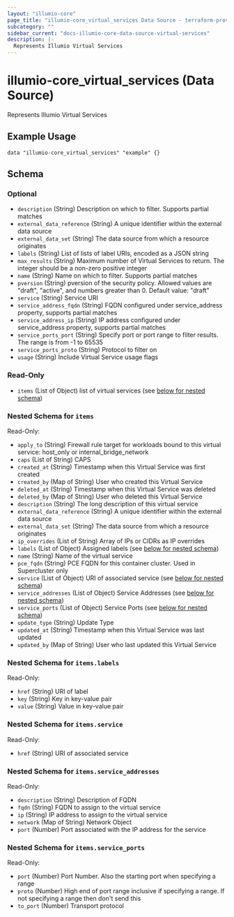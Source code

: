 ```yaml
---
layout: "illumio-core"
page_title: "illumio-core_virtual_services Data Source - terraform-provider-illumio-core"
subcategory: ""
sidebar_current: "docs-illumio-core-data-source-virtual-services"
description: |-
  Represents Illumio Virtual Services
---
```


# illumio-core_virtual_services (Data Source)

Represents Illumio Virtual Services


Example Usage
------------

```hcl
data "illumio-core_virtual_services" "example" {}
```

## Schema

### Optional

- `description` (String) Description on which to filter. Supports partial matches
- `external_data_reference` (String) A unique identifier within the external data source
- `external_data_set` (String) The data source from which a resource originates
- `labels` (String) List of lists of label URIs, encoded as a JSON string
- `max_results` (String) Maximum number of Virtual Services to return. The integer should be a non-zero positive integer
- `name` (String) Name on which to filter. Supports partial matches
- `pversion` (String) pversion of the security policy. Allowed values are "draft", "active", and numbers greater than 0. Default value: "draft"
- `service` (String) Service URI
- `service_address_fqdn` (String) FQDN configured under service_address property, supports partial matches
- `service_address_ip` (String) IP address configured under service_address property, supports partial matches
- `service_ports_port` (String) Specify port or port range to filter results. The range is from -1 to 65535
- `service_ports_proto` (String) Protocol to filter on
- `usage` (String) Include Virtual Service usage flags

### Read-Only

- `items` (List of Object) list of virtual services (see [below for nested schema](#nestedatt--items))

<a id="nestedatt--items"></a>
### Nested Schema for `items`

Read-Only:

- `apply_to` (String) Firewall rule target for workloads bound to this virtual service: host_only or internal_bridge_network
- `caps` (List of String) CAPS
- `created_at` (String) Timestamp when this Virtual Service was first created
- `created_by` (Map of String) User who created this Virtual Service
- `deleted_at` (String) Timestamp when this Virtual Service was deleted
- `deleted_by` (Map of String) User who deleted this Virtual Service
- `description` (String) The long description of this virtual service
- `external_data_reference` (String) A unique identifier within the external data source
- `external_data_set` (String) The data source from which a resource originates
- `ip_overrides` (List of String) Array of IPs or CIDRs as IP overrides
- `labels` (List of Object) Assigned labels (see [below for nested schema](#nestedobjatt--items--labels))
- `name` (String) Name of the virtual service
- `pce_fqdn` (String) PCE FQDN for this container cluster. Used in Supercluster only
- `service` (List of Object) URI of associated service (see [below for nested schema](#nestedobjatt--items--service))
- `service_addresses` (List of Object) Service Addresses (see [below for nested schema](#nestedobjatt--items--service_addresses))
- `service_ports` (List of Object) Service Ports (see [below for nested schema](#nestedobjatt--items--service_ports))
- `update_type` (String) Update Type
- `updated_at` (String) Timestamp when this Virtual Service was last updated
- `updated_by` (Map of String) User who last updated this Virtual Service

<a id="nestedobjatt--items--labels"></a>
### Nested Schema for `items.labels`

Read-Only:

- `href` (String) URI of label
- `key` (String) Key in key-value pair
- `value` (String) Value in key-value pair

<a id="nestedobjatt--items--service"></a>
### Nested Schema for `items.service`

Read-Only:


- `href` (String) URI of associated service

<a id="nestedobjatt--items--service_addresses"></a>
### Nested Schema for `items.service_addresses`

Read-Only:

- `description` (String) Description of FQDN
- `fqdn` (String) FQDN to assign to the virtual service
- `ip` (String) IP address to assign to the virtual service
- `network` (Map of String) Network Object
- `port` (Number) Port associated with the IP address for the service


<a id="nestedobjatt--items--service_ports"></a>
### Nested Schema for `items.service_ports`

Read-Only:

- `port` (Number) Port Number. Also the starting port when specifying a range
- `proto` (Number) High end of port range inclusive if specifying a range. If not specifying a range then don't send this
- `to_port` (Number) Transport protocol
